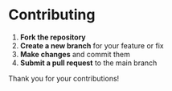# Contributing

1. **Fork the repository**  
2. **Create a new branch** for your feature or fix  
3. **Make changes** and commit them  
4. **Submit a pull request** to the main branch

Thank you for your contributions!
